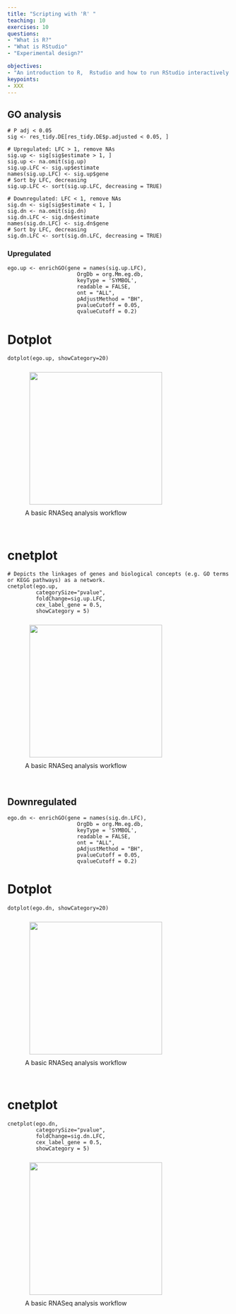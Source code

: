 ```yaml
---
title: "Scripting with 'R' "
teaching: 10
exercises: 10
questions:
- "What is R?"
- "What is RStudio"
- "Experimental design?"

objectives:
- "An introduction to R,  Rstudio and how to run RStudio interactively on a Nimbus instance"
keypoints:
- XXX
---
```




## GO analysis 

~~~
# P adj < 0.05 
sig <- res_tidy.DE[res_tidy.DE$p.adjusted < 0.05, ]

# Upregulated: LFC > 1, remove NAs
sig.up <- sig[sig$estimate > 1, ]
sig.up <- na.omit(sig.up)
sig.up.LFC <- sig.up$estimate
names(sig.up.LFC) <- sig.up$gene
# Sort by LFC, decreasing
sig.up.LFC <- sort(sig.up.LFC, decreasing = TRUE)

# Downregulated: LFC < 1, remove NAs
sig.dn <- sig[sig$estimate < 1, ]
sig.dn <- na.omit(sig.dn)
sig.dn.LFC <- sig.dn$estimate
names(sig.dn.LFC) <- sig.dn$gene
# Sort by LFC, decreasing
sig.dn.LFC <- sort(sig.dn.LFC, decreasing = TRUE)
~~~


### Upregulated 

~~~
ego.up <- enrichGO(gene = names(sig.up.LFC),
                      OrgDb = org.Mm.eg.db, 
                      keyType = 'SYMBOL',
                      readable = FALSE,
                      ont = "ALL",
                      pAdjustMethod = "BH",
                      pvalueCutoff = 0.05, 
                      qvalueCutoff = 0.2)
~~~

# Dotplot
~~~
dotplot(ego.up, showCategory=20)
~~~

<figure>
  <img src="{{ page.root }}/fig/DotPlot_up.png" style="margin:10px;height:300px"/>
  <figcaption> A basic RNASeq analysis workflow </figcaption>
</figure><br>


# cnetplot
~~~
# Depicts the linkages of genes and biological concepts (e.g. GO terms or KEGG pathways) as a network.
cnetplot(ego.up, 
         categorySize="pvalue", 
         foldChange=sig.up.LFC,
         cex_label_gene = 0.5,
         showCategory = 5)
~~~

<figure>
  <img src="{{ page.root }}/fig/cnePlot_up.png" style="margin:10px;height:300px"/>
  <figcaption> A basic RNASeq analysis workflow </figcaption>
</figure><br>

## Downregulated
~~~
ego.dn <- enrichGO(gene = names(sig.dn.LFC),
                      OrgDb = org.Mm.eg.db, 
                      keyType = 'SYMBOL',
                      readable = FALSE,
                      ont = "ALL",
                      pAdjustMethod = "BH",
                      pvalueCutoff = 0.05, 
                      qvalueCutoff = 0.2)
~~~

# Dotplot
~~~
dotplot(ego.dn, showCategory=20)
~~~

<figure>
  <img src="{{ page.root }}/fig/DotPlot_down.png" style="margin:10px;height:300px"/>
  <figcaption> A basic RNASeq analysis workflow </figcaption>
</figure><br>

# cnetplot
~~~
cnetplot(ego.dn, 
         categorySize="pvalue", 
         foldChange=sig.dn.LFC,
         cex_label_gene = 0.5,
         showCategory = 5)
~~~

<figure>
  <img src="{{ page.root }}/fig/cnePlot_down.png" style="margin:10px;height:300px"/>
  <figcaption> A basic RNASeq analysis workflow </figcaption>
</figure><br>

